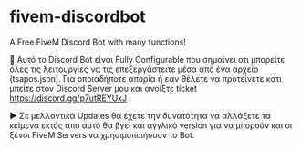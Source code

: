 # fivem-discordbot
A Free FiveM Discord Bot with many functions!

👋 Αυτό το Discord Bot είναι Fully Configurable που σημαίνει οτι μπορείτε όλες τις λειτουργίες να τις επεξεργάστειτε μέσα από ένα αρχείο (tsapos.json). Για οποιαδήποτε απορία ή εαν θέλετε να προτείνετε κατι μπείτε στον Discord Server μου και ανοίξτε ticket https://discord.gg/p7utREYUxJ .

▶ Σε μελλοντικά Updates θα έχετε την δυνατότητα να αλλάξετε τα κείμενα εκτός απο αυτό θα βγεί και αγγλικό version για να μπορούν και οι ξένοι FiveM  Servers να χρησιμοποιήσουν το Bot.
